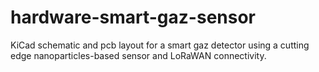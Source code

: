# hardware-smart-gaz-sensor
KiCad schematic and pcb layout for a smart gaz detector using a cutting edge nanoparticles-based sensor and LoRaWAN connectivity.
